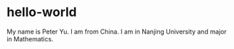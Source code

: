 # hello-world


My name is Peter Yu. I am from China. I am in Nanjing University and major in Mathematics.
